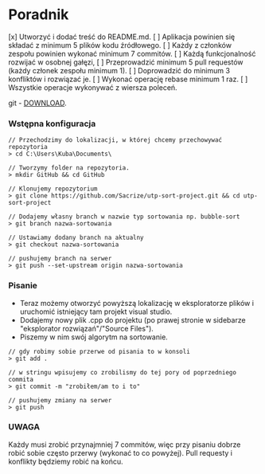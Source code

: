 # Poradnik

[x] Utworzyć i dodać treść do README.md.
[ ] Aplikacja powinien się składać z minimum 5 plików kodu źródłowego.
[ ] Każdy z członków zespołu powinien wykonać minimum 7 commitów.
[ ] Każdą funkcjonalność rozwijać w osobnej gałęzi,
[ ] Przeprowadzić minimum 5 pull requestów (każdy członek zespołu minimum 1).
[ ] Doprowadzić do minimum 3 konfliktów i rozwiązać je.
[ ] Wykonać operację rebase minimum 1 raz.
[ ] Wszystkie operacje wykonywać z wiersza poleceń.

git - [DOWNLOAD](https://git-scm.com/download/win).

### Wstępna konfiguracja
```
// Przechodzimy do lokalizacji, w której chcemy przechowywać repozytoria
> cd C:\Users\Kuba\Documents\

// Tworzymy folder na repozytoria.
> mkdir GitHub && cd GitHub

// Klonujemy repozytorium
> git clone https://github.com/Sacrize/utp-sort-project.git && cd utp-sort-project

// Dodajemy własny branch w nazwie typ sortowania np. bubble-sort
> git branch nazwa-sortowania

// Ustawiamy dodany branch na aktualny
> git checkout nazwa-sortowania

// pushujemy branch na serwer
> git push --set-upstream origin nazwa-sortowania
```

### Pisanie
- Teraz możemy otworzyć powyższą lokalizację w eksploratorze plików i uruchomić istniejący tam projekt visual studio.
- Dodajemy nowy plik .cpp do projektu (po prawej stronie w sidebarze "eksplorator rozwiązań"/"Source Files").
- Piszemy w nim swój algorytm na sortowanie.

```
// gdy robimy sobie przerwe od pisania to w konsoli
> git add .

// w stringu wpisujemy co zrobilismy do tej pory od poprzedniego commita
> git commit -m "zrobiłem/am to i to"

// pushujemy zmiany na serwer
> git push
```

### UWAGA
Każdy musi zrobić przynajmniej 7 commitów, więc przy pisaniu dobrze robić sobie często przerwy (wykonać to co powyżej).
Pull requesty i konflikty będziemy robić na końcu.